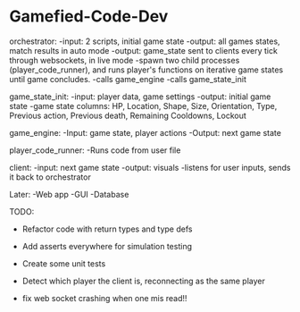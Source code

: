 # Gamefied-Code-Dev

orchestrator:
-input: 2 scripts, initial game state
-output: all games states, match results in auto mode
-output: game_state sent to clients every tick through websockets, in live mode
-spawn two child processes (player_code_runner), and runs player's functions on iterative game states until game concludes.
-calls game_engine
-calls game_state_init

game_state_init:
-input: player data, game settings
-output: initial game state
-game state columns: HP, Location, Shape, Size, Orientation, Type, Previous action, Previous death, Remaining Cooldowns, Lockout

game_engine:
-Input: game state, player actions
-Output: next game state

player_code_runner:
-Runs code from user file

client:
-input: next game state
-output: visuals
-listens for user inputs, sends it back to orchestrator

Later:
-Web app
-GUI
-Database

TODO:
- Refactor code with return types and type defs
- Add asserts everywhere for simulation testing
- Create some unit tests
- Detect which player the client is, reconnecting as the same player

- fix web socket crashing when one mis read!!

